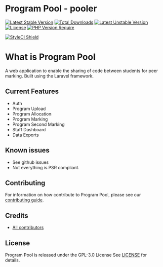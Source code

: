 # Program Pool - pooler

[![Latest Stable Version](http://poser.pugx.org/wm145/pooler/v)](https://packagist.org/packages/wm145/pooler) [![Total Downloads](http://poser.pugx.org/wm145/pooler/downloads)](https://packagist.org/packages/wm145/pooler) [![Latest Unstable Version](http://poser.pugx.org/wm145/pooler/v/unstable)](https://packagist.org/packages/wm145/pooler) [![License](http://poser.pugx.org/wm145/pooler/license)](https://packagist.org/packages/wm145/pooler) [![PHP Version Require](http://poser.pugx.org/wm145/pooler/require/php)](https://packagist.org/packages/wm145/pooler)

<a href="#" data-toggle="modal" data-target="#badge-modal">
<img src="https://github.styleci.io/repos/418145146/shield?branch=main" alt="StyleCI Shield">
</a>

# What is Program Pool
A web application to enable the sharing of code between students for peer marking. Built using the Laravel framework.

## Current Features
- Auth
- Program Upload
- Program Allocation
- Program Marking
- Program Second Marking
- Staff Dashboard
- Data Exports

## Known issues
- See github issues
- Not everything is PSR compliant.

## Contributing
For information on how contribute to Program Pool, please see our [contributing guide](CONTRIBUTING.md).

## Credits
* [All contributors](https://github.com/SDS-Program-Pool/pooler/graphs/contributors)

## License
Program Pool is released under the GPL-3.0 License
See [LICENSE](LICENSE) for details.
